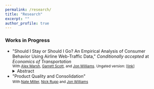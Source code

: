 ```yaml
---
permalink: /research/
title: "Research"
excerpt: ""
author_profile: true
---
```

### Works in Progress
- "Should I Stay or Should I Go? An Empirical Analysis of Consumer Behavior Using Airline Web-Traffic Data," *Conditionally accepted* at *Economics of Transportation*  
  <small>With [Alex Marsh](https://alexmarsh.io/), [Garrett Scott](https://sites.google.com/view/garrettscott/home), and [Jon Williams](https://jonwms.web.unc.edu/). Ungated version: [<a href="/files/ShouldIStayOrGo.pdf">link</a>]</small>  
  <details>
    <summary>Abstract</summary>
    We analyze consumer search and purchase behavior in response to airline revenue-management practices using data from a major carrier’s website and Google Flights. We first describe patterns in search timing, purchase decisions, and paid fares. Then we estimate a multinomial logistic regression to identify factors driving search timing, finding that single adults with loyalty status, especially booking one-way nonstop itineraries, tend to search closer to departure. Next, we use a binary logistic model of conversions of searches to sales, showing that competitors' prices and changing customer composition explain rising conversion probabilities as departure nears. Finally, using a fixed-effects regression, we reveal how search and booking patterns affect prices paid. Late-arriving travelers, particularly single adults with loyalty status, pay substantially more, consistent with the airline’s pricing strategies that segment more inelastic customers. Overall, our findings underscore how revenue-management, competitor fares, and consumer characteristics jointly shape online search and purchase behavior.
  </details>
- "Product Quality and Consolidation"  
  <small>With [Nate Miller](https://www.nathanhmiller.org/), [Nick Rupp](https://myweb.ecu.edu/ruppn/) and [Jon Williams](https://jonwms.web.unc.edu/)</small>